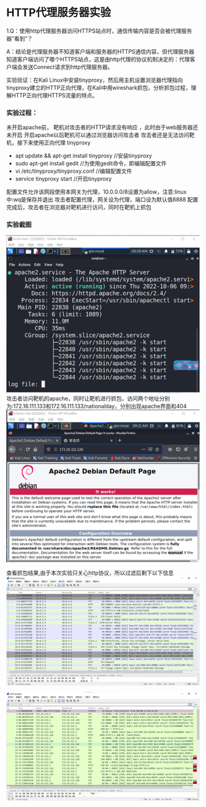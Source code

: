 # HTTP代理服务器实验

1.Q：使用http代理服务器访问HTTPS站点时，通信传输内容是否会被代理服务器“看到”？

A：结论是代理服务器不知道客户端和服务器的HTTPS通信内容，但代理服务器知道客户端访问了哪个HTTPS站点，这是由http代理的协议机制决定的：代理客户端会发送Connect请求到http代理服务器。

实验验证：在Kali Linux中安装tinyproxy，然后用主机设置浏览器代理指向tinyproxy建立的HTTP正向代理，在Kali中用wireshark抓包，分析抓包过程，理解HTTP正向代理HTTPS流量的特点。

### 实验过程：
未开启apache前， 靶机对攻击者的HTTP请求没有响应 ，此时由于web服务器还未开启
开启apache以后靶机可以通过浏览器访问攻击者
攻击者还是无法访问靶机，接下来使用正向代理 tinyproxy

- apt update && apt-get install tinyproxy //安装tinyproxy
- sudo apt-get install gedit //为使用gedit命令，即编辑配置文件
- vi /etc/tinyproxy/tinyproxy.conf  //编辑配置文件
- service tinyproxy start //开启tinyproxy

配置文件允许该网段使用本网关为代理，10.0.0.0/8设置为allow，注意:linux中:wq是保存并退出
攻击者配置代理，网关设为代理，端口设为默认值8888
配置完成后，攻击者在浏览器对靶机进行访问，同时在靶机上抓包

### 实验截图
![图片](作业3.1.png)
攻击者访问靶机的apache，同时让靶机进行抓包，访问两个地址分别为:172.16.111.133和172.16.111.133/nationalday，分别出现apache界面和404
![图片](作业3.2.png)

查看抓包结果,由于本次实验只关心http协议，所以过滤后剩下以下信息
![图片](作业3.3.png)

![图片](作业3.4.png)


